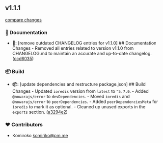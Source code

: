 
## v1.1.1

[compare changes](https://github.com/NowaraJS/kv-store/compare/v1.1.0...v1.1.1)

### 📖 Documentation

- **📖:** [remove outdated CHANGELOG entries for v1.1.0] ## Documentation Changes - Removed all entries related to version v1.1.0 from CHANGELOG.md to maintain an accurate and up-to-date changelog. ([ccd6035](https://github.com/NowaraJS/kv-store/commit/ccd6035))

### 📦 Build

- **📦:** [update dependencies and restructure package.json] ## Build Changes - Updated `ioredis` version from `latest` to `^5.7.0`. - Added `@nowarajs/error` to `devDependencies`. - Moved `ioredis` and `@nowarajs/error` to `peerDependencies`. - Added `peerDependenciesMeta` for `ioredis` to mark it as optional. - Cleaned up unused exports in the `exports` section. ([a3294e2](https://github.com/NowaraJS/kv-store/commit/a3294e2))

### ❤️ Contributors

- Komiroko <komiriko@pm.me>

